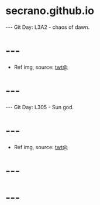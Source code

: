 # secrano.github.io

--- Git Day: L3A2 - chaos of dawn.

# ---

- Ref img, source: [twt@](https://x.com/sevenotsu/status/1984147842118905902)

# ---

--- Git Day: L305 - Sun god.

# --- 

- Ref img, source: [twt@](https://x.com/koi_uranaishi/status/1983492762017350099)

# ---
# ---
